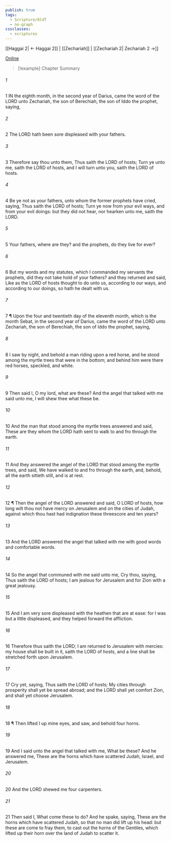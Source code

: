 ```yaml
---
publish: true
tags:
  - Scripture/OldT
  - no-graph
cssclasses:
  - scriptures
---
```

[[Haggai 2| ← Haggai 2]] | [[Zechariah]] | [[Zechariah 2| Zechariah 2 →]]

[Online](https://churchofjesuschrist.org/study/scriptures/ot/zech/1?lang=eng)

>[!example] Chapter Summary
>
###### 1
1 IN the eighth month, in the second year of Darius, came the word of the LORD unto Zechariah, the son of Berechiah, the son of Iddo the prophet, saying,
###### 2
2 The LORD hath been sore displeased with your fathers.
###### 3
3 Therefore say thou unto them, Thus saith the LORD of hosts; Turn ye unto me, saith the LORD of hosts, and I will turn unto you, saith the LORD of hosts.
###### 4
4 Be ye not as your fathers, unto whom the former prophets have cried, saying, Thus saith the LORD of hosts; Turn ye now from your evil ways, and from your evil doings: but they did not hear, nor hearken unto me, saith the LORD.
###### 5
5 Your fathers, where are they?  and the prophets, do they live for ever?
###### 6
6 But my words and my statutes, which I commanded my servants the prophets, did they not take hold of your fathers?  and they returned and said, Like as the LORD of hosts thought to do unto us, according to our ways, and according to our doings, so hath he dealt with us.
###### 7
7 ¶ Upon the four and twentieth day of the eleventh month, which is the month Sebat, in the second year of Darius, came the word of the LORD unto Zechariah, the son of Berechiah, the son of Iddo the prophet, saying,
###### 8
8 I saw by night, and behold a man riding upon a red horse, and he stood among the myrtle trees that were in the bottom; and behind him were there red horses, speckled, and white.
###### 9
9 Then said I, O my lord, what are these?  And the angel that talked with me said unto me, I will shew thee what these be.
###### 10
10 And the man that stood among the myrtle trees answered and said, These are they whom the LORD hath sent to walk to and fro through the earth.
###### 11
11 And they answered the angel of the LORD that stood among the myrtle trees, and said, We have walked to and fro through the earth, and, behold, all the earth sitteth still, and is at rest.
###### 12
12 ¶ Then the angel of the LORD answered and said, O LORD of hosts, how long wilt thou not have mercy on Jerusalem and on the cities of Judah, against which thou hast had indignation these threescore and ten years?
###### 13
13 And the LORD answered the angel that talked with me with good words and comfortable words.
###### 14
14 So the angel that communed with me said unto me, Cry thou, saying, Thus saith the LORD of hosts; I am jealous for Jerusalem and for Zion with a great jealousy.
###### 15
15 And I am very sore displeased with the heathen that are at ease: for I was but a little displeased, and they helped forward the affliction.
###### 16
16 Therefore thus saith the LORD; I am returned to Jerusalem with mercies: my house shall be built in it, saith the LORD of hosts, and a line shall be stretched forth upon Jerusalem.
###### 17
17 Cry yet, saying, Thus saith the LORD of hosts; My cities through prosperity shall yet be spread abroad; and the LORD shall yet comfort Zion, and shall yet choose Jerusalem.
###### 18
18 ¶ Then lifted I up mine eyes, and saw, and behold four horns.
###### 19
19 And I said unto the angel that talked with me, What be these?  And he answered me, These are the horns which have scattered Judah, Israel, and Jerusalem.
###### 20
20 And the LORD shewed me four carpenters.
###### 21
21 Then said I, What come these to do?  And he spake, saying, These are the horns which have scattered Judah, so that no man did lift up his head: but these are come to fray them, to cast out the horns of the Gentiles, which lifted up their horn over the land of Judah to scatter it.



